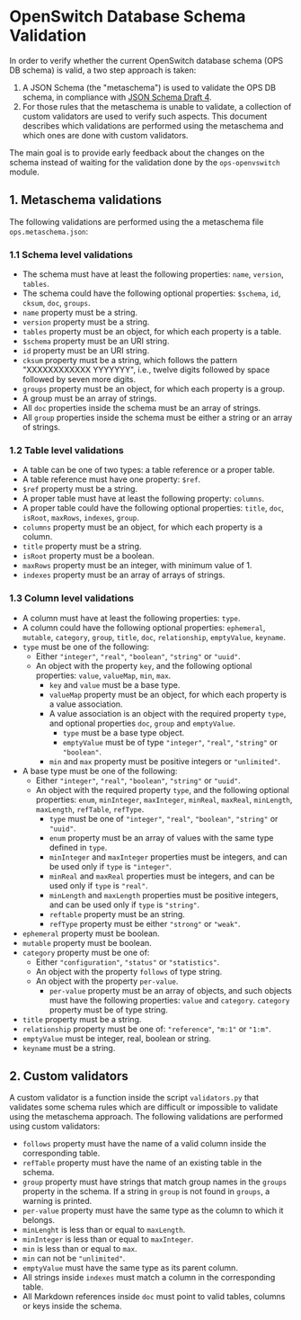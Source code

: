 # OpenSwitch Database Schema Validation

In order to verify whether the current OpenSwitch database schema (OPS DB schema)
is valid, a two step approach is taken:

1. A JSON Schema (the "metaschema") is used to validate the OPS DB schema, in
compliance with [JSON Schema Draft 4](http://json-schema.org/).
2. For those rules that the metaschema is unable to validate, a collection of
custom validators are used to verify such aspects. This document describes which
validations are performed using the metaschema and which ones are done with
custom validators.

The main goal is to provide early feedback about the changes on the schema instead
of waiting for the validation done by the `ops-openvswitch` module.


## 1. Metaschema validations

The following validations are performed using the a metaschema file
`ops.metaschema.json`:


### 1.1 Schema level validations

* The schema must have at least the following properties: `name`, `version`,
  `tables`.
* The schema could have the following optional properties: `$schema`, `id`,
  `cksum`, `doc`, `groups`.
* `name` property must be a string.
* `version` property must be a string.
* `tables` property must be an object, for which each property is a table.
* `$schema` property must be an URI string.
* `id` property must be an URI string.
* `cksum` property must be a string, which follows the pattern
  "XXXXXXXXXXXX YYYYYYY", i.e., twelve digits followed by space followed by
  seven more digits.
* `groups` property must be an object, for which each property is a group.
* A group must be an array of strings.
* All `doc` properties inside the schema must be an array of strings.
* All `group` properties inside the schema must be either a string or an array
  of strings.


### 1.2 Table level validations

* A table can be one of two types: a table reference or a proper table.
* A table reference must have one property: `$ref`.
* `$ref` property must be a string.
* A proper table must have at least the following property: `columns`.
* A proper table could have the following optional properties: `title`, `doc`,
  `isRoot`, `maxRows`, `indexes`, `group`.
* `columns` property must be an object, for which each property is a column.
* `title` property must be a string.
* `isRoot` property must be a boolean.
* `maxRows` property must be an integer, with minimum value of 1.
* `indexes` property must be an array of arrays of strings.


### 1.3 Column level validations

* A column must have at least the following properties: `type`.
* A column could have the following optional properties: `ephemeral`,
  `mutable`, `category`, `group`, `title`, `doc`, `relationship`, `emptyValue`,
  `keyname`.
* `type` must be one of the following:
  * Either `"integer"`, `"real"`, `"boolean"`, `"string"` or `"uuid"`.
  * An object with the property `key`, and the following optional properties:
    `value`, `valueMap`, `min`, `max`.
    * `key` and `value` must be a base type.
    * `valueMap` property must be an object, for which each property is a value
      association.
    * A value association is an object with the required property `type`, and
      optional properties `doc`, `group` and `emptyValue`.
      * `type` must be a base type object.
      * `emptyValue` must be of type `"integer"`, `"real"`, `"string"` or
        `"boolean"`.
    * `min` and `max` property must be positive integers or `"unlimited"`.
* A base type must be one of the following:
  * Either `"integer"`, `"real"`, `"boolean"`, `"string"` or `"uuid"`.
  * An object with the required property `type`, and the following optional
    properties: `enum`, `minInteger`, `maxInteger`, `minReal`, `maxReal`,
    `minLength`, `maxLength`, `refTable`, `refType`.
    * `type` must be one of `"integer"`, `"real"`, `"boolean"`,
      `"string"` or `"uuid"`.
    * `enum` property must be an array of values with the same type
      defined in `type`.
    * `minInteger` and `maxInteger` properties must be integers, and can
      be used only if `type` is `"integer"`.
    * `minReal` and `maxReal` properties must be integers, and can be
      used only if `type` is `"real"`.
    * `minLength` and `maxLength` properties must be positive integers,
      and can be used only if `type` is `"string"`.
    * `reftable` property must be an string.
    * `refType` property must be either `"strong"` or `"weak"`.
* `ephemeral` property must be boolean.
* `mutable` property must be boolean.
* `category` property must be one of:
  * Either `"configuration"`, `"status"` or `"statistics"`.
  * An object with the property `follows` of type string.
  * An object with the property `per-value`.
    * `per-value` property must be an array of objects, and such objects must
      have the following properties: `value` and `category`. `category`
      property must be of type string.
* `title` property must be a string.
* `relationship` property must be one of: `"reference"`, `"m:1"` or `"1:m"`.
* `emptyValue` must be integer, real, boolean or string.
* `keyname` must be a string.


## 2. Custom validators

A custom validator is a function inside the script `validators.py` that validates
some schema rules which are difficult or impossible to validate using the
metaschema approach. The following validations are performed using custom
validators:

* `follows` property must have the name of a valid column inside the
  corresponding table.
* `refTable` property must have the name of an existing table in the schema.
* `group` property must have strings that match group names in the `groups`
  property in the schema. If a string in `group` is not found in `groups`, a
  warning is printed.
* `per-value` property must have the same type as the column to which it
  belongs.
* `minLenght` is less than or equal to `maxLength`.
* `minInteger` is less than or equal to `maxInteger`.
* `min` is less than or equal to `max`.
* `min` can not be `"unlimited"`.
* `emptyValue` must have the same type as its parent column.
* All strings inside `indexes` must match a column in the corresponding table.
* All Markdown references inside `doc` must point to valid tables, columns or
  keys inside the schema.
